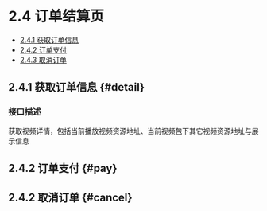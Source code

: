 # 2.4 订单结算页

- [2.4.1 获取订单信息](#detail) 
- [2.4.2 订单支付](#pay)
- [2.4.3 取消订单](#cancel)

## 2.4.1 获取订单信息 {#detail}

### 接口描述

获取视频详情，包括当前播放视频资源地址、当前视频包下其它视频资源地址与展示信息


## 2.4.2 订单支付 {#pay}

## 2.4.2 取消订单 {#cancel}







